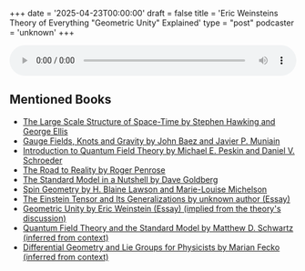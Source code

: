 +++
date = '2025-04-23T00:00:00'
draft = false
title = 'Eric Weinsteins Theory of Everything "Geometric Unity" Explained'
type = "post"
podcaster = 'unknown'
+++

<audio controls style="width: 100%; max-width: 800px;">
  <source src="https://www.youtube.com/watch?v=AThFAxF7Mgw" type="audio/mpeg">
  Your browser does not support the audio element.
</audio>

## Mentioned Books

- [The Large Scale Structure of Space-Time by Stephen Hawking and George Ellis](https://www.amazon.com/s?k=The+Large+Scale+Structure+of+Space-Time+by+Stephen+Hawking+and+George+Ellis&tag=podcaststoboo-20)
- [Gauge Fields, Knots and Gravity by John Baez and Javier P. Muniain](https://www.amazon.com/s?k=Gauge+Fields,+Knots+and+Gravity+by+John+Baez+and+Javier+P.+Muniain&tag=podcaststoboo-20)
- [Introduction to Quantum Field Theory by Michael E. Peskin and Daniel V. Schroeder](https://www.amazon.com/s?k=Introduction+to+Quantum+Field+Theory+by+Michael+E.+Peskin+and+Daniel+V.+Schroeder&tag=podcaststoboo-20)
- [The Road to Reality by Roger Penrose](https://www.amazon.com/s?k=The+Road+to+Reality+by+Roger+Penrose&tag=podcaststoboo-20)
- [The Standard Model in a Nutshell by Dave Goldberg](https://www.amazon.com/s?k=The+Standard+Model+in+a+Nutshell+by+Dave+Goldberg&tag=podcaststoboo-20)
- [Spin Geometry by H. Blaine Lawson and Marie-Louise Michelson](https://www.amazon.com/s?k=Spin+Geometry+by+H.+Blaine+Lawson+and+Marie-Louise+Michelson&tag=podcaststoboo-20)
- [The Einstein Tensor and Its Generalizations by unknown author (Essay)](https://www.amazon.com/s?k=The+Einstein+Tensor+and+Its+Generalizations+by+unknown+author+(Essay)&tag=podcaststoboo-20)
- [Geometric Unity by Eric Weinstein (Essay) (implied from the theory's discussion)](https://www.amazon.com/s?k=Geometric+Unity+by+Eric+Weinstein+(Essay)+(implied+from+the+theory's+discussion)&tag=podcaststoboo-20)
- [Quantum Field Theory and the Standard Model by Matthew D. Schwartz (inferred from context)](https://www.amazon.com/s?k=Quantum+Field+Theory+and+the+Standard+Model+by+Matthew+D.+Schwartz+(inferred+from+context)&tag=podcaststoboo-20)
- [Differential Geometry and Lie Groups for Physicists by Marian Fecko (inferred from context)](https://www.amazon.com/s?k=Differential+Geometry+and+Lie+Groups+for+Physicists+by+Marian+Fecko+(inferred+from+context)&tag=podcaststoboo-20)